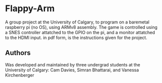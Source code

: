 # Flappy-Arm
A group project at the University of Calgary, to program on a baremetal raspberry pi (no OS), using ARMv8 assembly. The game is controlled using a SNES controller attatched to the GPIO on the pi, and a monitor attatched to the HDMI input.
in pdf form, is the instructions given for the project.

## Authors
Was developed and maintained by three undergrad students at the University of Calgary: Cam Davies, Simran Bhattarai, and Vanessa Kirchenberger
